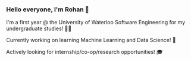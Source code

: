 ### Hello everyone, I'm Rohan 👋

<!--
**rohan-jagtap04/rohan-jagtap04** is a ✨ _special_ ✨ repository because its `README.md` (this file) appears on your GitHub profile. !-->

I'm a first year @ the University of Waterloo Software Engineering for my undergraduate studies! 👨‍💻

Currently working on learning Machine Learning and Data Science! 🤖

Actively looking for internship/co-op/research opportunities! 🎓

